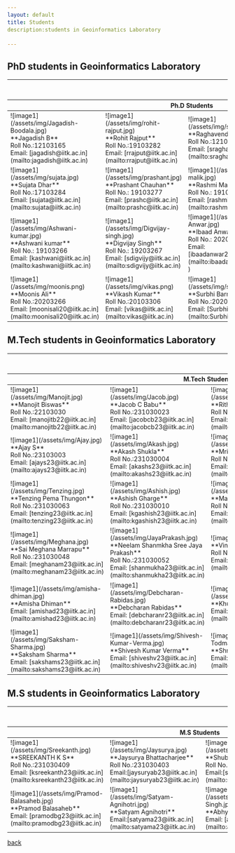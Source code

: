 ```yaml
---
layout: default
title: Students
description:students in Geoinformatics Laboratory

---
```

## PhD students in Geoinformatics Laboratory


* * *
<table>
<colgroup>
<col width="25%" />
<col width="25%" />
<col width="25%" />
<col width="25%" />
</colgroup>
<thead>
<tr class="header">
<th colspan="4">Ph.D Students</th>
</tr>
</thead>
<tbody>
<tr>


<td markdown="span">![image1](/assets/img/Jagadish-Boodala.jpg)<br>
**Jagadish B**<br>
Roll No.:12103165<br>
Email: [jagadish@iitk.ac.in](mailto:jagadish@iitk.ac.in)<br>


</td>
<td markdown="span">![image1](/assets/img/rohit-rajput.jpg)<br>
**Rohit Rajput**<br>
Roll No.:19103282 <br>
Email: [rrajput@iitk.ac.in](mailto:rrajput@iitk.ac.in)<br>

</td>
<td markdown="span">![image1](/assets/img/sraghav.jpg)<br>
**Raghavendra Sara**<br>
Roll No.:12103169 <br>
Email: [sraghav@iitk.ac.in](mailto:sraghav@iitk.ac.in)<br>

</td>
<td markdown="span">![image1](/assets/img/naveen.jpg)<br>
**Naveen R**<br>
Roll No.:12103166 <br>
Email: [naveenr@iitk.ac.in](mailto:naveenr@iitk.ac.in)<br>

</td>
</tr>
<tr>
<td markdown="span">![image1](/assets/img/sujata.jpg)<br>
**Sujata Dhar**<br>
Roll No.:17103284<br>
Email: [sujata@iitk.ac.in](mailto:sujata@iitk.ac.in)<br>

</td>
<td markdown="span">![image1](/assets/img/prashant.jpg)<br>
**Prashant Chauhan**<br>
Roll No.: 19103277 <br>
Email: [prashc@iitk.ac.in](mailto:prashc@iitk.ac.in)<br>

</td>
<td markdown="span">![image1](/assets/img/rashmi-malik.jpg)<br>
**Rashmi Malik**<br>
Roll No.: 19103281 <br>
Email: [rashmi@iitk.ac.in](mailto:rashmi@iitk.ac.in)<br>

</td>
<td markdown="span">![image1](/assets/img/Sunil-Kumar.jpg)<br>
**Sunil Kumar**<br>
Roll No.: 19203270<br>
Email: [sunkmr@iitk.ac.in ](mailto:  sunkmr@iitk.ac.in)<br>

</td>
</tr>
<tr>
<td markdown="span">![image1](/assets/img/Ashwani-kumar.jpg)<br>
**Ashwani kumar**<br>
Roll No.: 19103266 <br>
Email: [kashwani@iitk.ac.in](mailto:kashwani@iitk.ac.in)<br>

</td>
<td markdown="span">![image1](/assets/img/Digvijay-singh.jpg)<br>
**Digvijay Singh**<br>
Roll No.: 19203267 <br>
Email: [sdigvijy@iitk.ac.in](mailto:sdigvijy@iitk.ac.in)<br>

</td>
<td markdown="span">![image1](/assets/img/Ibaad-Anwar.jpg)<br>
**Ibaad Anwar**<br>
Roll No.: 20203263<br>
Email: [ibaadanwar20@iitk.ac.in](mailto:ibaadanwar20@iitk.ac.in )<br>

</td>
<td markdown="span">![image1](/assets/img/Arnab-Laha-2.jpg)<br>
**Arnab Laha**<br>
Roll No.: 19203265 <br>
Email: [alaha@iitk.ac.in](mailto:alaha@iitk.ac.in)<br>

</td>
</tr>
<tr>
<td markdown="span">![image1](/assets/img/moonis.png)<br>
**Moonis Ali**<br>
Roll No.:20203266<br>
Email: [moonisali20@iitk.ac.in](mailto:moonisali20@iitk.ac.in)<br>

</td>
<td markdown="span">![image1](/assets/img/vikas.png)<br>
**Vikash Kumar**<br>
Roll No.:20103306<br>
Email: [vikas@iitk.ac.in](mailto:vikas@iitk.ac.in)<br>

</td>
<td markdown="span">![image1](/assets/img/surbhi.png)<br>
**Surbhi Barnwal**<br>
Roll No.:20203273<br>
Email: [Surbhib20@iitk.ac.in](mailto:Surbhib20@iitk.ac.in)<br>

</td>
<td markdown="span">![image1](/assets/img/vivekanand.png)<br>
**Vivek Anand**<br>
Roll No.:21103276<br>
Email: [viveka21@iitk.ac.in](mailto:viveka21@iitk.ac.in)<br>

</td>
<br>


</tr>
</tbody>
</table>


## M.Tech students in Geoinformatics Laboratory

* * *
<br>
<table>
<colgroup>
<col width="25%" />
<col width="25%" />
<col width="25%" />
<col width="25%" />
</colgroup>
<thead>
<tr class="header">
<th colspan="4">M.Tech Students</th>
</tr>
</thead>
<tbody>
<tr>

<td markdown="span">![image1](/assets/img/Manojit.jpg)<br>
**Manojit Biswas**<br>
Roll No.:22103030<br>
Email: [manojitb22@iitk.ac.in](mailto:manojitb22@iitk.ac.in)<br>

</td>
<td markdown="span">![image1](/assets/img/Jacob.jpg)<br>
**Jacob C Babu**<br>
Roll No.:231030023<br>
Email: [jacobcb23@iitk.ac.in](mailto:jacobcb23@iitk.ac.in)<br>

</td>
<td markdown="span">![image1](/assets/img/Rithvik.jpg)<br>
**Rithvik L**<br>
Roll No.:231030045<br>	
Email: [rithvikl23@iitk.ac.in](mailto:rithvikl23@iitk.ac.in)<br>

</td>
<td markdown="span">![image1](/assets/img/Saize.jpeg)<br>
**Mohammad Saize Ali**<br>
Roll No.:231030037<br>
Email:[msaizeali23@iitk.ac.in](mailto:msaizeali23@iitk.ac.in)<br>

</td>
</tr>
<tr>

<td markdown="span">![image1](/assets/img/Ajay.jpg)<br>
**Ajay S**<br>
Roll No.:23103003<br>
Email: [ajays23@iitk.ac.in](mailto:ajays23@iitk.ac.in)<br>

</td>
<td markdown="span">![image1](/assets/img/Akash.jpg)<br>
**Akash Shukla**<br>
Roll No.:231030004<br>
Email: [akashs23@iitk.ac.in](mailto:akashs23@iitk.ac.in)<br>

</td>
<td markdown="span">![image1](/assets/img/Mriganka.jpg)<br>
**Mriganka Shekhar Barman**<br>
Roll No.:231030038<br>	
Email: [mrigankasb23@iitk.ac.in](mailto:mrigankasb23@iitk.ac.in)<br>

</td>
<td markdown="span">![image1](/assets/img/Arunabh.jpg)<br>
**Arunabh Dihingia**<br>
Roll No.:231030008<br>
Email:[arunabhd23@iitk.ac.in](mailto:arunabhd23@iitk.ac.in)<br>

</td>
</tr>
<tr>
<td markdown="span">![image1](/assets/img/Tenzing.jpg)<br>
**Tenzing Pema Thungon**<br>
Roll No.:231030063<br>	
Email: [tenzing23@iitk.ac.in](mailto:tenzing23@iitk.ac.in)<br>

</td>
<td markdown="span">![image1](/assets/img/Ashish.jpg)<br>
**Ashish Gharge**<br>
Roll No.:231030010<br>
Email: [kgashish23@iitk.ac.in](mailto:kgashish23@iitk.ac.in)<br>

</td>
<td markdown="span">![image1](/assets/img/Manoneet.jpeg)<br>
**Manoneet Gawali**<br>
Roll No.:231030035<br>	
Email: [manoneetag23@iitk.ac.in](mailto:manoneetag23@iitk.ac.in)<br>

</td>
<td markdown="span">![image1](/assets/img/Chaitanya.jpeg)<br>
**Chaitanya Kumar**<br>
Roll No.:231030015<br>	
Email: [chaitanyak23@iitk.ac.in](mailto:chaitanyak23@iitk.ac.in)<br>

</td>
</tr>
<tr>
<td markdown="span">![image1](/assets/img/Meghana.jpg)<br>
**Sai Meghana Marrapu**<br>
Roll No.:231030048<br>	
Email: [meghanam23@iitk.ac.in](mailto:meghanam23@iitk.ac.in)<br>

</td>
<td markdown="span">![image1](/assets/img/JayaPrakash.jpg)<br>
**Neelam Shanmkha Sree Jaya Prakash**<br>
Roll No.:231030052<br>
Email: [shanmukha23@iitk.ac.in](mailto:shanmukha23@iitk.ac.in)<br>

</td>
<td markdown="span">![image1](/assets/img/Vinay.jpg)<br>
**Vinay Rajesh Auti**<br>
Roll No.:231030066<br>	
Email: [vinayr23@iitk.ac.in](mailto:vinayr23@iitk.ac.in)<br>

</td>
<td markdown="span">![image1](/assets/img/abhijeet.jpg)<br>
**Abhijeet**<br>
Email:[abhijeet23@iitk.ac.in](mailto:abhijeet23@iitk.ac.in)<br>

</td>
</tr>
<tr>
<td markdown="span">![image1](/assets/img/amisha-dhiman.jpg)<br>
**Amisha Dhiman**<br>
Email: [amishad23@iitk.ac.in](mailto:amishad23@iitk.ac.in)<br>

</td>
<td markdown="span">![image1](/assets/img/Debcharan-Rabidas.jpg)<br>
**Debcharan Rabidas**<br>
Email: [debcharanr23@iitk.ac.in](mailto:debcharanr23@iitk.ac.in)<br>

</td>
<td markdown="span">![image1](/assets/img/Khushbu.jpg)<br>
**Khushbu**<br>	
Email: [khushbu20@iitk.ac.in](mailto:khushbu20@iitk.ac.in)<br>

</td>
<td markdown="span">![image1](/assets/img/Rachith-Vasuman.jpg)<br>
**Rachith Vasuman S**<br>
Email:[rachithvs23@iitk.ac.in](mailto:rachithvs23@iitk.ac.in)<br>

</td>
</tr>
<tr>
<td markdown="span">![image1](/assets/img/Saksham-Sharma.jpg)<br>
**Saksham Sharma**<br>
Email: [sakshams23@iitk.ac.in](mailto:sakshams23@iitk.ac.in)<br>

</td>
<td markdown="span">![image1](/assets/img/Shivesh-Kumar-Verma.jpg)<br>
**Shivesh Kumar Verma**<br>
Email: [shiveshv23@iitk.ac.in](mailto:shiveshv23@iitk.ac.in)<br>

</td>
<td markdown="span">![image1](/assets/img/Shreya-Todmal.jpg)<br>
**Shreya Todmal**<br>
Email: [shreyat23@iitk.ac.in](mailto:shreyat23@iitk.ac.in)<br>

</td>
<td markdown="span"></td>

</tr>

</tbody>
</table>

## M.S students in Geoinformatics Laboratory

* * *
<br>
<table>
<colgroup>
<col width="25%" />
<col width="25%" />
<col width="25%" />
<col width="25%" />
</colgroup>
<thead>
<tr class="header">
<th colspan="4">M.S Students</th>
</tr>
</thead>
<tbody>

<tr>
<td markdown="span">![image1](/assets/img/Sreekanth.jpg)<br>
**SREEKANTH K S**<br>
Roll No.:231030409<br>	
Email: [ksreekanth23@iitk.ac.in](mailto:ksreekanth23@iitk.ac.in)<br>

</td>
<td markdown="span">![image1](/assets/img/Jaysurya.jpg)<br>
**Jaysurya Bhattacharjee**<br>
Roll No.:231030403<br>
Email:[jaysuryab23@iitk.ac.in](mailto:jaysuryab23@iitk.ac.in)<br>

</td>
<td markdown="span">![image1](/assets/img/Shubham.jpg)<br>
**Shubham Mishra**<br>
Roll No.:231030407<br>
Email:[shubhamm23@iitk.ac.in](mailto:shubhamm23@iitk.ac.in)<br>

</td>
<td markdown="span">![image1](/assets/img/Anukul-Dwivedi.jpg)<br>
**Anukul Dwivedi**<br>
Email:[anukuld23@iitk.ac.in](mailto:anukuld23@iitk.ac.in)<br>

</td>
</tr>

<tr>
<td markdown="span">![image1](/assets/img/Pramod-Balasaheb.jpg)<br>
**Pramod Balasaheb**<br>
Email: [pramodbg23@iitk.ac.in](mailto:pramodbg23@iitk.ac.in)<br>

</td>
<td markdown="span">![image1](/assets/img/Satyam-Agnihotri.jpg)<br>
**Satyam Agnihotri**<br>
Email:[satyama23@iitk.ac.in](mailto:satyama23@iitk.ac.in)<br>

</td>
<td markdown="span">![image1](/assets/img/Abhyuday-Singh.jpg)<br>
**Abhyuday Singh(DIIT)**<br>
Email: [abhyudays23@iitk.ac.in](mailto:abhyudays23@iitk.ac.in)<br>

</td>
<td markdown="span">![image1](/assets/img/Reetu-Rawat.jpg)<br>
**Reetu Rawat(DIIT)**<br>
Email:[rreetu23@iitk.ac.in](mailto:rreetu23@iitk.ac.in)<br>

</tr>
</tbody>
</table>

[back](./)



